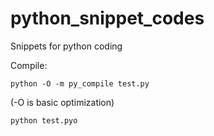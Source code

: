 # python_snippet_codes
Snippets for python coding

Compile:

`python -O -m py_compile test.py`

(-O is basic optimization)

`python test.pyo`
